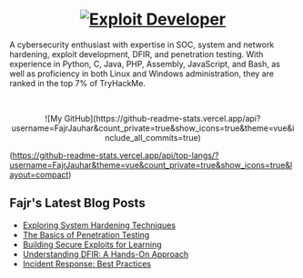 <h1 align="center">
  <a href="https://git.io/typing-svg">
  <img src="https://readme-typing-svg.herokuapp.com/?lines=Exploit%20Developer&font=Fira%20Code&center=true&width=440&height=45&vCenter=true&size=22" alt="Exploit Developer">


  </a>
</h1>



A cybersecurity enthusiast with expertise in SOC, system and network hardening, exploit development, DFIR, and penetration testing. With experience in Python, C, Java, PHP, Assembly, JavaScript, and Bash, as well as proficiency in both Linux and Windows administration, they are ranked in the top 7% of TryHackMe.

<br>
<p align="center">
 ![My GitHub](https://github-readme-stats.vercel.app/api?username=FajrJauhar&count_private=true&show_icons=true&theme=vue&include_all_commits=true)

(https://github-readme-stats.vercel.app/api/top-langs/?username=FajrJauhar&theme=vue&count_private=true&show_icons=true&layout=compact)

</p>

## Fajr's Latest Blog Posts
<!-- BLOG-POST-LIST:START -->
- [Exploring System Hardening Techniques](#)
- [The Basics of Penetration Testing](#)
- [Building Secure Exploits for Learning](#)
- [Understanding DFIR: A Hands-On Approach](#)
- [Incident Response: Best Practices](#)
<!-- BLOG-POST-LIST:END -->
